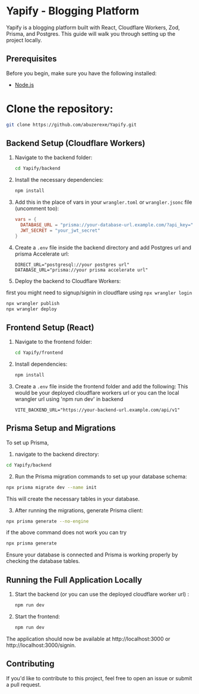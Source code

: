 # Yapify - Blogging Platform

Yapify is a blogging platform built with React, Cloudflare Workers, Zod, Prisma, and Postgres. This guide will walk you through setting up the project locally.

## Prerequisites

Before you begin, make sure you have the following installed:

- [Node.js](https://nodejs.org/) 




# Clone the repository:

   ```bash
   git clone https://github.com/abuzerexe/Yapify.git
   ```

   
## Backend Setup (Cloudflare Workers)

1. Navigate to the backend folder:

   ```bash
   cd Yapify/backend
   ```

2. Install the necessary dependencies:

   ```bash
   npm install
   ```

3. Add this in the place of vars in your `wrangler.toml` or `wrangler.jsonc` file (uncomment too):

   ```toml
   vars = {
     DATABASE_URL = "prisma://your-database-url.example.com/?api_key=",
     JWT_SECRET = "your_jwt_secret"
   }
   ```

4. Create a `.env` file inside the backend directory and add Postgres url and prisma Accelerate url:

   ```env
   DIRECT_URL="postgresql://your postgres url"
   DATABASE_URL="prisma://your prisma accelerate url"
   ```

5. Deploy the backend to Cloudflare Workers:

  first you might need to signup/signin in cloudflare using `npx wrangler login` 

   ```bash
   npx wrangler publish
   npx wrangler deploy
   ```
   ## Frontend Setup (React)
   
1. Navigate to the frontend folder:

   ```bash
   cd Yapify/frontend
   ```
   
2. Install dependencies:
   ```bash
   npm install
   ```

3. Create a `.env` file inside the frontend folder and add the following:
  This would be your deployed cloudflare workers url or you can the local wrangler url using 'npm run dev' in backend
   ```env
   VITE_BACKEND_URL="https://your-backend-url.example.com/api/v1"
   ```

## Prisma Setup and Migrations
To set up Prisma,

1. navigate to the backend directory:

```bash
cd Yapify/backend
```

2. Run the Prisma migration commands to set up your database schema:

```bash
npx prisma migrate dev --name init
```
This will create the necessary tables in your database.

3. After running the migrations, generate Prisma client:

```bash
npx prisma generate --no-engine 
```
if the above command does not work you can try 

```bash
npx prisma generate 
```
Ensure your database is connected and Prisma is working properly by checking the database tables.

## Running the Full Application Locally

1. Start the backend (or you can use the deployed cloudflare worker url) :

   ```bash
   npm run dev
   ```

2. Start the frontend:

   ```bash
   npm run dev
   ```

The application should now be available at http://localhost:3000 or http://localhost:3000/signin.


## Contributing

If you'd like to contribute to this project, feel free to open an issue or submit a pull request. 

